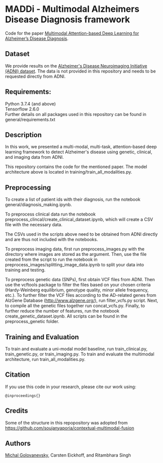# MADDi - Multimodal Alzheimers Disease Diagnosis framework
Code for the paper [Multimodal Attention-based Deep Learning for Alzheimer’s
Disease Diagnosis](https://arxiv.org/abs/2206.08826).

## Dataset
We provide results on the [Alzheimer's Disease Neuroimaging Initiative (ADNI) dataset](https://adni.loni.usc.edu/). The data is not provided in this repository and needs to be requested directly from ADNI.   

## Requirements:
Python 3.7.4 (and above)  
Tensorflow 2.6.0  
Further details on all packages used in this repository can be found in general/requirements.txt

## Description
In this work, we presented a multi-modal, multi-task, attention-based deep learning framework to detect Alzheimer's disease using genetic, clinical, and imaging data from ADNI.

This repository contains the code for the mentioned paper. The model architecture above is located in training/train_all_modalities.py. 

## Preprocessing
To create a list of patient ids with their diagnosis, run the notebook general/diagnosis_making.ipynb. 

To preprocess clinical data run the notebook preprocess_clincal/create_clinical_dataset.ipynb, which will create a CSV file with the necessary data.

The CSVs used in the scripts above need to be obtained from ADNI directly and are thus not included with the notebooks. 

To preprocess imaging data, first run preprocess_images.py with the directory where images are stored as the argument. Then, use the file created from the script to run the notebook in preprocess_images/splitting_image_data.ipynb to split your data into training and testing.

To preprocess genetic data (SNPs), first obtain VCF files from ADNI. Then use the vcftools package to filter the files based on your chosen criteria (Hardy-Weinberg equilibrium, genotype quality, minor allele frequency, etc.). To further filter the VCF files according to the AD-related genes from AlzGene Database (http://www.alzgene.org/), run filter_vcfs.py script. Next, to compile all the genetic files together run concat_vcfs.py. Finally, to further reduce the number of features, run the notebook create_genetic_dataset.ipynb. All scripts can be found in the preprocess_genetic folder. 

## Training and Evaluation


To train and evaluate a uni-modal model baseline, run train_clinical.py, train_genetic.py, or train_imaging.py.
To train and evaluate the multimodal architecture, run train_all_modalities.py.


## Citation 

If you use this code in your research, please cite our work using: 
```
@inproceedings{}
```

## Credits

Some of the structure in this repopository was adopted from https://github.com/soujanyaporia/contextual-multimodal-fusion

## Authors

[Michal Golovanevsky](https://github.com/michalg04), Carsten Eickhoff, and Ritambhara Singh
